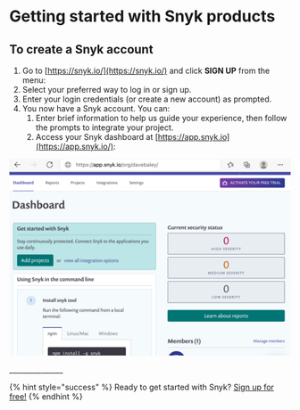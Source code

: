# Getting started with Snyk products

## To create a Snyk account

1. Go to [https://snyk.io/](https://snyk.io/) and click **SIGN UP** from the menu:  
2. Select your preferred way to log in or sign up.
3. Enter your login credentials \(or create a new account\) as prompted. 
4. You now have a Snyk account. You can:
   1. Enter brief information to help us guide your experience, then follow the prompts to integrate your project.
   2. Access your Snyk dashboard at [https://app.snyk.io](https://app.snyk.io/):

![](../../.gitbook/assets/login6.png)



\_\_\_\_\_\_\_\_\_\_\_\_\_\_\_

{% hint style="success" %}
Ready to get started with Snyk? [Sign up for free!](https://snyk.io/login?cta=sign-up&loc=footer&page=support_docs_page)
{% endhint %}

